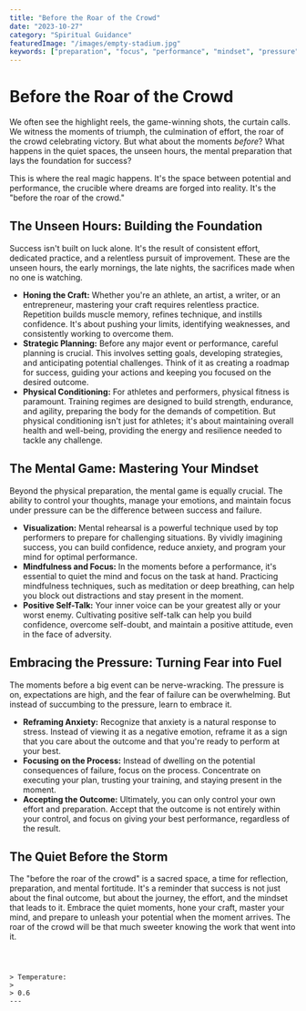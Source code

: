 ```yaml
---
title: "Before the Roar of the Crowd"
date: "2023-10-27"
category: "Spiritual Guidance"
featuredImage: "/images/empty-stadium.jpg"
keywords: ["preparation", "focus", "performance", "mindset", "pressure"]
---
```


# Before the Roar of the Crowd

We often see the highlight reels, the game-winning shots, the curtain calls. We witness the moments of triumph, the culmination of effort, the roar of the crowd celebrating victory. But what about the moments _before_? What happens in the quiet spaces, the unseen hours, the mental preparation that lays the foundation for success?

This is where the real magic happens. It's the space between potential and performance, the crucible where dreams are forged into reality. It's the "before the roar of the crowd."

## The Unseen Hours: Building the Foundation

Success isn't built on luck alone. It's the result of consistent effort, dedicated practice, and a relentless pursuit of improvement. These are the unseen hours, the early mornings, the late nights, the sacrifices made when no one is watching.

- **Honing the Craft:** Whether you're an athlete, an artist, a writer, or an entrepreneur, mastering your craft requires relentless practice. Repetition builds muscle memory, refines technique, and instills confidence. It's about pushing your limits, identifying weaknesses, and consistently working to overcome them.
- **Strategic Planning:** Before any major event or performance, careful planning is crucial. This involves setting goals, developing strategies, and anticipating potential challenges. Think of it as creating a roadmap for success, guiding your actions and keeping you focused on the desired outcome.
- **Physical Conditioning:** For athletes and performers, physical fitness is paramount. Training regimes are designed to build strength, endurance, and agility, preparing the body for the demands of competition. But physical conditioning isn't just for athletes; it's about maintaining overall health and well-being, providing the energy and resilience needed to tackle any challenge.

## The Mental Game: Mastering Your Mindset

Beyond the physical preparation, the mental game is equally crucial. The ability to control your thoughts, manage your emotions, and maintain focus under pressure can be the difference between success and failure.

- **Visualization:** Mental rehearsal is a powerful technique used by top performers to prepare for challenging situations. By vividly imagining success, you can build confidence, reduce anxiety, and program your mind for optimal performance.
- **Mindfulness and Focus:** In the moments before a performance, it's essential to quiet the mind and focus on the task at hand. Practicing mindfulness techniques, such as meditation or deep breathing, can help you block out distractions and stay present in the moment.
- **Positive Self-Talk:** Your inner voice can be your greatest ally or your worst enemy. Cultivating positive self-talk can help you build confidence, overcome self-doubt, and maintain a positive attitude, even in the face of adversity.

## Embracing the Pressure: Turning Fear into Fuel

The moments before a big event can be nerve-wracking. The pressure is on, expectations are high, and the fear of failure can be overwhelming. But instead of succumbing to the pressure, learn to embrace it.

- **Reframing Anxiety:** Recognize that anxiety is a natural response to stress. Instead of viewing it as a negative emotion, reframe it as a sign that you care about the outcome and that you're ready to perform at your best.
- **Focusing on the Process:** Instead of dwelling on the potential consequences of failure, focus on the process. Concentrate on executing your plan, trusting your training, and staying present in the moment.
- **Accepting the Outcome:** Ultimately, you can only control your own effort and preparation. Accept that the outcome is not entirely within your control, and focus on giving your best performance, regardless of the result.

## The Quiet Before the Storm

The "before the roar of the crowd" is a sacred space, a time for reflection, preparation, and mental fortitude. It's a reminder that success is not just about the final outcome, but about the journey, the effort, and the mindset that leads to it. Embrace the quiet moments, hone your craft, master your mind, and prepare to unleash your potential when the moment arrives. The roar of the crowd will be that much sweeter knowing the work that went into it.

```



> Temperature:
>
> 0.6
---

```
